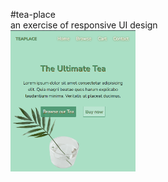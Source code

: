 #tea-place  
an exercise of responsive UI design  
<img src="screenshot.jpg" alt="screenshot" width="200px"/>
